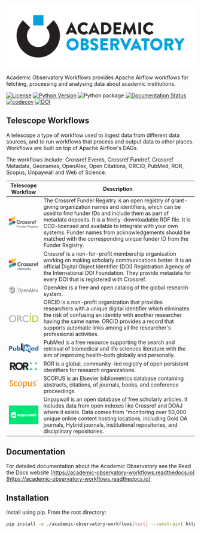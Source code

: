 ![Academic Observatory Workflows](logo.jpg)

Academic Observatory Workflows provides Apache Airflow workflows for fetching, processing and analysing 
data about academic institutions.

[![License](https://img.shields.io/badge/License-Apache%202.0-blue.svg)](https://opensource.org/licenses/Apache-2.0)
[![Python Version](https://img.shields.io/badge/python-3.10-blue)](https://img.shields.io/badge/python-3.10-blue)
![Python package](https://github.com/The-Academic-Observatory/academic-observatory-workflows/workflows/Unit%20Tests/badge.svg)
[![Documentation Status](https://readthedocs.org/projects/academic-observatory-workflows/badge/?version=latest)](https://academic-observatory-workflows.readthedocs.io/en/latest/?badge=latest)
[![codecov](https://codecov.io/gh/The-Academic-Observatory/academic-observatory-workflows/branch/develop/graph/badge.svg?token=V4WUZG74ZQ)](https://codecov.io/gh/The-Academic-Observatory/academic-observatory-workflows)
[![DOI](https://zenodo.org/badge/401298815.svg)](https://zenodo.org/badge/latestdoi/401298815)

## Telescope Workflows
A telescope a type of workflow used to ingest data from different data sources, and to run workflows that process and
output data to other places. Workflows are built on top of Apache Airflow's DAGs.

The workflows include: Crossref Events, Crossref Fundref, Crossref Metadata, Geonames, OpenAlex, Open Citations, ORCID, PubMed, ROR, Scopus, Unpaywall and Web of Science.

| Telescope Workflow  | Description |
| ------------- | ------------- |
| <img src="docs/logos/crossref-funder-registry.svg" alt="Crossref Funder Registry" width="150" />  | The Crossref Funder Registry is an open registry of grant-giving organization names and identifiers, which can be used to find funder IDs and include them as part of metadata deposits. It is a freely-downloadable RDF file. It is CC0-licensed and available to integrate with your own systems. Funder names from acknowledgements should be matched with the corresponding unique funder ID from the Funder Registry.  |
| <img src="docs/logos/crossref-metadata.svg" alt="Crossref Metadata" width="150" />  | Crossref is a non-for-profit membership organisation working on making scholarly communications better. It is an official Digital Object Identifier (DOI) Registration Agency of the International DOI Foundation. They provide metadata for every DOI that is registered with Crossref.  |
| <img src="docs/logos/openalex.svg" alt="OpenAlex" width="150" />  | OpenAlex is a free and open catalog of the global research system. |
| <img src="docs/logos/orcid.svg" alt="ORCID" width="150" />  | ORCID is a non-profit organization that provides researchers with a unique digital identifier which eliminates the risk of confusing an identity with another researcher having the same name. ORCID provides a record that supports automatic links among all the researcher's professional activities.  |
| <img src="docs/logos/pubmed.svg" alt="PubMed" width="150" />  | PubMed is a free resource supporting the search and retrieval of biomedical and life sciences literature with the aim of improving health–both globally and personally. |
| <img src="docs/logos/ror.svg" alt="ROR" width="150" />  | ROR is a global, community-led registry of open persistent identifiers for research organizations. |
| <img src="docs/logos/scopus.svg" alt="Scopus" width="150" />  | SCOPUS is an Elsevier bibliometrics database containing abstracts, citations, of journals, books, and conference proceedings.  |
| <img src="docs/logos/unpaywall.png" alt="Unpaywall" width="150" />  | Unpaywall is an open database of free scholarly articles. It includes data from open indexes like Crossref and DOAJ where it exists. Data comes from “monitoring over 50,000 unique online content hosting locations, including Gold OA journals, Hybrid journals, institutional repositories, and disciplinary repositories.  |

## Documentation
For detailed documentation about the Academic Observatory see the Read the Docs website [https://academic-observatory-workflows.readthedocs.io](https://academic-observatory-workflows.readthedocs.io)

## Installation
Install using pip. From the root directory:
```bash
pip install -e ./academic-observatory-workflows[test] --constraint https://raw.githubusercontent.com/apache/airflow/constraints-2.10.5/constraints-no-providers-3.10.txt
```
